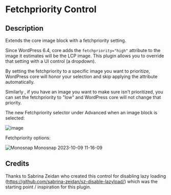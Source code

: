 # Fetchpriority Control

## Description
Extends the core image block with a fetchpriority setting.

Since WordPress 6.4, core adds the `fetchpriority="high"` attribute to the image it estimates will be the LCP image. This plugin allows you to override that setting with a UI control (a dropdown).

By setting the fetchpriority to a specific image you want to prioritize, WordPress core will honor your selection and skip applying the attribute automatically.

Similarly , if you have an image you want to make sure isn't prioritized, you can set the fetchpriority to "low" and WordPress core will not change that priority.

The new Fetchpriority selector under Advanced when an image block is selected:

![image](https://github.com/adamsilverstein/wp-fetchpriority-control/assets/2676022/f33d5f5f-875c-4310-9098-2ffdfc3772e0)

Fetchpriority options:

![Monosnap Monosnap 2023-10-09 11-16-09](https://github.com/adamsilverstein/wp-fetchpriority-control/assets/2676022/8c97186d-7355-44fa-9ae9-c64fde9a6c9c)

## Credits
Thanks to Sabrina Zeidan who created this control for disabling lazy loading (https://github.com/sabrina-zeidan/sz-disable-lazyload/) which was the starting point / inspiration for this plugin.
